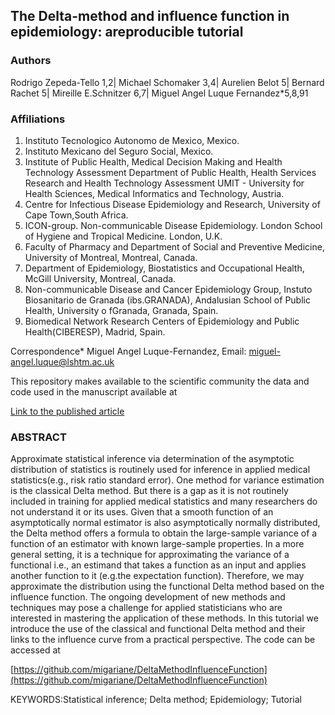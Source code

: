 ## The Delta-method and influence function in epidemiology: areproducible tutorial

### Authors
Rodrigo Zepeda-Tello 1,2| Michael Schomaker 3,4| Aurelien Belot 5| Bernard Rachet 5| Mireille E.Schnitzer 6,7| Miguel Angel Luque Fernandez*5,8,91

### Affiliations 
1. Instituto Tecnologico Autonomo de Mexico, Mexico.
2. Instituto Mexicano del Seguro Social, Mexico.
3. Institute of Public Health, Medical Decision Making and Health Technology Assessment Department of Public Health, Health Services Research and Health Technology Assessment UMIT - University for Health Sciences, Medical Informatics and Technology, Austria.
4. Centre for Infectious Disease Epidemiology and Research, University of Cape Town,South Africa.
5. ICON-group. Non-communicable Disease Epidemiology. London School of Hygiene and Tropical Medicine. London, U.K.
6. Faculty of Pharmacy and Department of Social and Preventive Medicine, University of Montreal, Montreal, Canada.
7. Department of Epidemiology, Biostatistics and Occupational Health, McGill University, Montreal, Canada.
8. Non-communicable Disease and Cancer Epidemiology Group, Instuto Biosanitario de Granada (ibs.GRANADA), Andalusian School of Public Health, University o fGranada, Granada, Spain.
9. Biomedical Network Research Centers of Epidemiology and Public Health(CIBERESP), Madrid, Spain.

Correspondence* Miguel Angel Luque-Fernandez, Email: miguel-angel.luque@lshtm.ac.uk  

This repository makes available to the scientific community the data and code used in the manuscript available at  

[Link to the published article]()

### ABSTRACT
Approximate statistical inference via determination of the asymptotic distribution of statistics is routinely used for inference in applied medical statistics(e.g., risk ratio standard error). One method for variance estimation is the classical Delta method. But there is a gap as it is not routinely included in training for applied medical statistics and many researchers do not understand it or its uses. Given that a smooth function of an asymptotically normal estimator is also asymptotically normally distributed, the Delta method offers a formula to obtain the large-sample variance of a function of an estimator with known large-sample properties. In a more general setting, it is a technique for approximating the variance of a functional i.e., an estimand that takes a function as an input and applies another function to it (e.g.the expectation function). Therefore, we may approximate the distribution using the functional Delta method based on the influence function. The ongoing development of new methods and techniques may pose a challenge for applied statisticians who are interested in mastering the application of these methods. In this tutorial we introduce the use of the classical and functional Delta method and their links to the influence curve from a practical perspective. The code can be accessed at 

[https://github.com/migariane/DeltaMethodInfluenceFunction](https://github.com/migariane/DeltaMethodInfluenceFunction)  

KEYWORDS:Statistical inference; Delta method; Epidemiology; Tutorial
